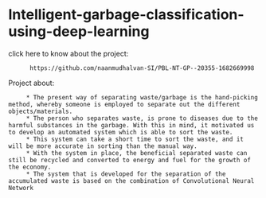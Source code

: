 # Intelligent-garbage-classification-using-deep-learning

click here to know about the project:

          https://github.com/naanmudhalvan-SI/PBL-NT-GP--20355-1682669998

Project about:

         * The present way of separating waste/garbage is the hand-picking method, whereby someone is employed to separate out the different objects/materials. 
         * The person who separates waste, is prone to diseases due to the harmful substances in the garbage. With this in mind, it motivated us to develop an automated system which is able to sort the waste. 
         * This system can take a short time to sort the waste, and it will be more accurate in sorting than the manual way. 
         * With the system in place, the beneficial separated waste can still be recycled and converted to energy and fuel for the growth of the economy. 
         * The system that is developed for the separation of the accumulated waste is based on the combination of Convolutional Neural Network
